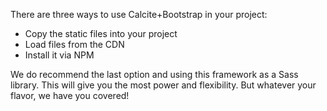 There are three ways to use Calcite+Bootstrap in your project:

- Copy the static files into your project
- Load files from the CDN
- Install it via NPM

We do recommend the last option and using this framework as a Sass library. This will give you the most power and flexibility. But whatever your flavor, we have you covered!